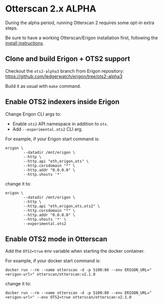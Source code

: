 # Otterscan 2.x ALPHA

During the alpha period, running Otterscan 2 requires some opt-in extra steps.

Be sure to have a working Otterscan/Erigon installation first, following the [install instructions](./install.md).

## Clone and build Erigon + OTS2 support

Checkout the `ots2-alpha3` branch from Erigon repository: https://github.com/ledgerwatch/erigon/tree/ots2-alpha3

Build it as usual with `make` command.

## Enable OTS2 indexers inside Erigon

Change Erigon CLI args to:

- Enable `ots2` API namespace in addition to `ots`.
- Add `--experimental.ots2` CLI arg.

For example, if your Erigon start command is:

```
erigon \
        --datadir /mnt/erigon \
        --http \
        --http.api "eth,erigon,ots" \
        --http.corsdomain "*" \
        --http.addr "0.0.0.0" \
        --http.vhosts '*'
```

change it to:

```
erigon \
        --datadir /mnt/erigon \
        --http \
        --http.api "eth,erigon,ots,ots2" \
        --http.corsdomain "*" \
        --http.addr "0.0.0.0" \
        --http.vhosts '*' \
        --experimental.ots2
```

## Enable OTS2 mode in Otterscan

Add the `OTS2=true` env variable when starting the docker container.

For example, if your docker start command is:

```
docker run --rm --name otterscan -d -p 5100:80 --env ERIGON_URL="<erigon-url>" otterscan/otterscan:v2.1.0
```

change it to:

```
docker run --rm --name otterscan -d -p 5100:80 --env ERIGON_URL="<erigon-url>" --env OTS2=true otterscan/otterscan:v2.1.0
```

